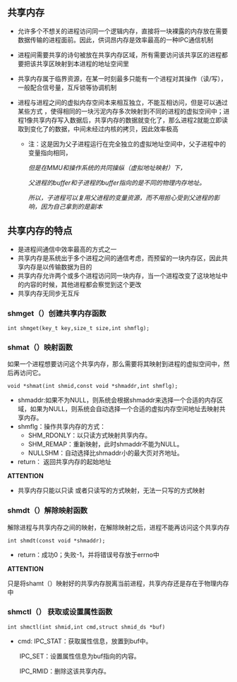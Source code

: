 ## 共享内存

- 允许多个不想关的进程访问同一个逻辑内存，直接将一块裸露的内存放在需要数据传输的进程面前。因此，供词昂内存是效率最高的一种IPC通信机制

- 进程间需要共享的诗句被放在共享内存区域，所有需要访问该共享区的进程都要把该共享区映射到本进程的地址空间里

- 共享内存属于临界资源，在某一时刻最多只能有一个进程对其操作（读/写），一般配合信号量，互斥锁等协调机制

- 进程与进程之间的虚拟内存空间本来相互独立，不能互相访问，但是可以通过某些方式 ，使得相同的一块污泥内存多次映射到不同的进程的虚拟空间中；进程1像共享内存写入数据后，共享内存的数据就变化了，那么进程2就能立即读取到变化了的数据，中间未经过内核的拷贝，因此效率极高

  - 注：这是因为父子进程运行在完全独立的虚拟地址空间中，父子进程中的变量指向相同，

    *但是在MMU和操作系统的共同操纵（虚拟地址映射）下，*

    *父进程的buffer和子进程的buffer指向的是不同的物理内存地址。*

    *所以，子进程可以复用父进程的变量资源，而不用担心受到父进程的影响，因为自己拿到的是副本*

## 共享内存的特点

- 是进程间通信中效率最高的方式之一
- 共享内存是系统出于多个进程之间的通信考虑，而预留的一块内存区，因此共享内存是以传输数据为目的
- 共享内存允许两个或多个进程访问同一块内存，当一个进程改变了这块地址中的内容的时候，其他进程都会察觉到这个更改
- 共享内存无同步无互斥

### shmget（）创建共享内存函数

`int shmget(key_t key,size_t size,int shmflg);`

### shmat（）映射函数

如果一个进程想要访问这个共享内存，那么需要将其映射到进程的虚拟空间中，然后再访问它。

`void *shmat(int shmid,const void *shmaddr,int shmflg);`

- shmaddr:如果不为NULL，则系统会根据shmaddr来选择一个合适的内存区域，如果为NULL，则系统会自动选择一个合适的虚拟内存空间地址去映射共享内存。
- shmflg：操作共享内存的方式：
  - SHM_RDONLY：以只读方式映射共享内存。
  - SHM_REMAP：重新映射，此时shmaddr不能为NULL。
  - NULLSHM：自动选择比shmaddr小的最大页对齐地址。
- return： 返回共享内存的起始地址

**ATTENTION**

- 共享内存只能以只读 或者只读写的方式映射，无法一只写的方式映射

### shmdt（）解除映射函数

解除进程与共享内存之间的映射，在解除映射之后，进程不能再访问这个共享内存

`int shmdt(const void *shmaddr);`

- return：成功0；失败-1，并将错误号存放于errno中

**ATTENTION**

只是将shamt（）映射好的共享内存脱离当前进程，共享内存还是存在于物理内存中

### shmctl（） 获取或设置属性函数

`int shmctl(int shmid,int cmd,struct shmid_ds *buf)`

- cmd: IPC_STAT：获取属性信息，放置到buf中。

  ​		  IPC_SET：设置属性信息为buf指向的内容。

  ​          IPC_RMID：删除这该共享内存。